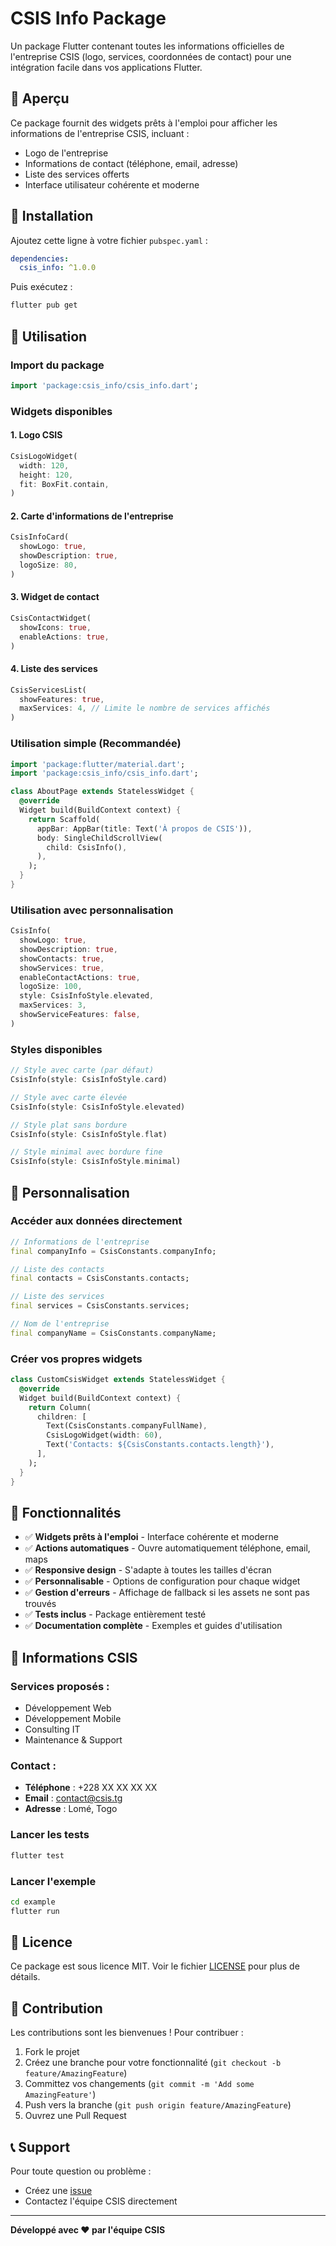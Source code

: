 # CSIS Info Package

Un package Flutter contenant toutes les informations officielles de l'entreprise CSIS (logo, services, coordonnées de contact) pour une intégration facile dans vos applications Flutter.

## 📱 Aperçu

Ce package fournit des widgets prêts à l'emploi pour afficher les informations de l'entreprise CSIS, incluant :
- Logo de l'entreprise
- Informations de contact (téléphone, email, adresse)
- Liste des services offerts
- Interface utilisateur cohérente et moderne

## 🚀 Installation

Ajoutez cette ligne à votre fichier `pubspec.yaml` :

```yaml
dependencies:
  csis_info: ^1.0.0
```

Puis exécutez :

```bash
flutter pub get
```

## 📖 Utilisation

### Import du package

```dart
import 'package:csis_info/csis_info.dart';
```

### Widgets disponibles

#### 1. Logo CSIS

```dart
CsisLogoWidget(
  width: 120,
  height: 120,
  fit: BoxFit.contain,
)
```

#### 2. Carte d'informations de l'entreprise

```dart
CsisInfoCard(
  showLogo: true,
  showDescription: true,
  logoSize: 80,
)
```

#### 3. Widget de contact

```dart
CsisContactWidget(
  showIcons: true,
  enableActions: true, 
)
```

#### 4. Liste des services

```dart
CsisServicesList(
  showFeatures: true,
  maxServices: 4, // Limite le nombre de services affichés
)
```

### Utilisation simple (Recommandée)

```dart
import 'package:flutter/material.dart';
import 'package:csis_info/csis_info.dart';

class AboutPage extends StatelessWidget {
  @override
  Widget build(BuildContext context) {
    return Scaffold(
      appBar: AppBar(title: Text('À propos de CSIS')),
      body: SingleChildScrollView(
        child: CsisInfo(), 
      ),
    );
  }
}
```

### Utilisation avec personnalisation

```dart
CsisInfo(
  showLogo: true,
  showDescription: true,
  showContacts: true,
  showServices: true,
  enableContactActions: true,
  logoSize: 100,
  style: CsisInfoStyle.elevated,
  maxServices: 3,
  showServiceFeatures: false,
)
```

### Styles disponibles

```dart
// Style avec carte (par défaut)
CsisInfo(style: CsisInfoStyle.card)

// Style avec carte élevée
CsisInfo(style: CsisInfoStyle.elevated)

// Style plat sans bordure
CsisInfo(style: CsisInfoStyle.flat)

// Style minimal avec bordure fine
CsisInfo(style: CsisInfoStyle.minimal)
```

## 🎨 Personnalisation

### Accéder aux données directement

```dart
// Informations de l'entreprise
final companyInfo = CsisConstants.companyInfo;

// Liste des contacts
final contacts = CsisConstants.contacts;

// Liste des services
final services = CsisConstants.services;

// Nom de l'entreprise
final companyName = CsisConstants.companyName;
```

### Créer vos propres widgets

```dart
class CustomCsisWidget extends StatelessWidget {
  @override
  Widget build(BuildContext context) {
    return Column(
      children: [
        Text(CsisConstants.companyFullName),
        CsisLogoWidget(width: 60),
        Text('Contacts: ${CsisConstants.contacts.length}'),
      ],
    );
  }
}
```

## 📱 Fonctionnalités

- ✅ **Widgets prêts à l'emploi** - Interface cohérente et moderne
- ✅ **Actions automatiques** - Ouvre automatiquement téléphone, email, maps
- ✅ **Responsive design** - S'adapte à toutes les tailles d'écran
- ✅ **Personnalisable** - Options de configuration pour chaque widget
- ✅ **Gestion d'erreurs** - Affichage de fallback si les assets ne sont pas trouvés
- ✅ **Tests inclus** - Package entièrement testé
- ✅ **Documentation complète** - Exemples et guides d'utilisation

## 🏢 Informations CSIS

### Services proposés :
- Développement Web
- Développement Mobile  
- Consulting IT
- Maintenance & Support

### Contact :
- **Téléphone** : +228 XX XX XX XX
- **Email** : contact@csis.tg
- **Adresse** : Lomé, Togo

### Lancer les tests

```bash
flutter test
```

### Lancer l'exemple

```bash
cd example
flutter run
```

## 📄 Licence

Ce package est sous licence MIT. Voir le fichier [LICENSE](LICENSE) pour plus de détails.

## 🤝 Contribution

Les contributions sont les bienvenues ! Pour contribuer :

1. Fork le projet
2. Créez une branche pour votre fonctionnalité (`git checkout -b feature/AmazingFeature`)
3. Committez vos changements (`git commit -m 'Add some AmazingFeature'`)
4. Push vers la branche (`git push origin feature/AmazingFeature`)
5. Ouvrez une Pull Request

## 📞 Support

Pour toute question ou problème :
- Créez une [issue](https://github.com/hackdave21/csis_info/issues)
- Contactez l'équipe CSIS directement

---

**Développé avec ❤️ par l'équipe CSIS**